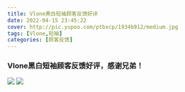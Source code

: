```yaml
---
title: Vlone黑白短袖顾客反馈好评
date: 2022-04-15 23:45:22
cover: http://pic.yupoo.com/ptbxcp/1934b912/medium.jpg
tags: [Vlone,短袖]
categories: [顾客反馈]
---
```


###  Vlone黑白短袖顾客反馈好评，感谢兄弟！
![](http://pic.yupoo.com/ptbxcp/69fdfbde/87d75202.jpg)
![](http://pic.yupoo.com/ptbxcp/1934b912/2d3d2b05.jpg)
